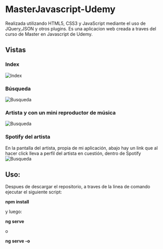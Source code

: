 # MasterJavascript-Udemy

Realizada utilizando HTML5, CSS3 y JavaScript mediante el uso de JQuery,JSON y otros plugins.
Es una aplicacion web creada a traves del curso de Master en Javascript de Udemy.

## Vistas


### Index
 ![Index](vistas/index.jpg)

### Búsqueda
 ![Busqueda](vistas/busqueda.jpg)

### Artista y con un mini reproductor de música
 ![Busqueda](vistas/artistaycanciones.jpg)


### Spotify del artista
En la pantalla del artista, propia de mi aplicación, abajo hay un link que al hacer click lleva a perfil del artista en cuestión, dentro de Spotify
 ![Busqueda](vistas/spotify.jpg)


## Uso:
Despues de descargar el repositorio, a traves de la linea de comando ejecutar el siguiente script:

**npm install**

y luego:

**ng serve** 

o

**ng serve -o**
